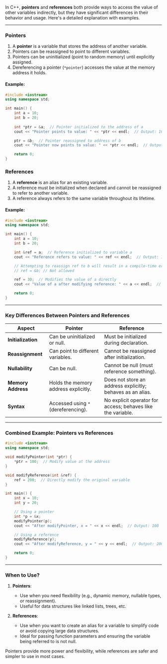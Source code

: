 In C++, **pointers** and **references** both provide ways to access the value of other variables indirectly, but they have significant differences in their behavior and usage. Here's a detailed explanation with examples.

---

### **Pointers**
1. A **pointer** is a variable that stores the address of another variable.
2. Pointers can be reassigned to point to different variables.
3. Pointers can be uninitialized (point to random memory) until explicitly assigned.
4. Dereferencing a pointer (`*pointer`) accesses the value at the memory address it holds.

#### Example:
```cpp
#include <iostream>
using namespace std;

int main() {
    int a = 10;
    int b = 20;
    
    int *ptr = &a;  // Pointer initialized to the address of a
    cout << "Pointer points to value: " << *ptr << endl;  // Output: 10

    ptr = &b;  // Pointer reassigned to address of b
    cout << "Pointer now points to value: " << *ptr << endl;  // Output: 20

    return 0;
}
```

### **References**
1. A **reference** is an alias for an existing variable.
2. A reference must be initialized when declared and cannot be reassigned to refer to another variable.
3. A reference always refers to the same variable throughout its lifetime.

#### Example:
```cpp
#include <iostream>
using namespace std;

int main() {
    int a = 10;
    int b = 20;

    int &ref = a;  // Reference initialized to variable a
    cout << "Reference refers to value: " << ref << endl;  // Output: 10

    // Attempting to reassign ref to b will result in a compile-time error:
    // ref = &b; // Not allowed

    ref = 30;  // Modifies the value of a directly
    cout << "Value of a after modifying reference: " << a << endl;  // Output: 30

    return 0;
}
```

---

### Key Differences Between Pointers and References

| **Aspect**              | **Pointer**                         | **Reference**                         |
|-------------------------|--------------------------------------|---------------------------------------|
| **Initialization**      | Can be uninitialized or null.       | Must be initialized during declaration. |
| **Reassignment**        | Can point to different variables.   | Cannot be reassigned after initialization. |
| **Nullability**         | Can be null.                        | Cannot be null (must reference something). |
| **Memory Address**      | Holds the memory address explicitly. | Does not store an address explicitly; behaves as an alias. |
| **Syntax**              | Accessed using `*` (dereferencing). | No explicit operator for access; behaves like the variable. |

---

### Combined Example: Pointers vs References
```cpp
#include <iostream>
using namespace std;

void modifyPointer(int *ptr) {
    *ptr = 100;  // Modify value at the address
}

void modifyReference(int &ref) {
    ref = 200;  // Directly modify the original variable
}

int main() {
    int x = 10;
    int y = 20;

    // Using a pointer
    int *p = &x;
    modifyPointer(p);
    cout << "After modifyPointer, x = " << x << endl;  // Output: 100

    // Using a reference
    modifyReference(y);
    cout << "After modifyReference, y = " << y << endl;  // Output: 200

    return 0;
}
```

---

### When to Use?
1. **Pointers**: 
   - Use when you need flexibility (e.g., dynamic memory, nullable types, or reassignment).
   - Useful for data structures like linked lists, trees, etc.

2. **References**:
   - Use when you want to create an alias for a variable to simplify code or avoid copying large data structures.
   - Ideal for passing function parameters and ensuring the variable being referred to is not null. 

Pointers provide more power and flexibility, while references are safer and simpler to use in most cases.
